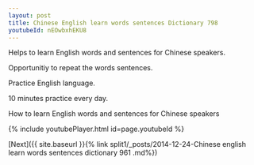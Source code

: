 ```yaml
---
layout: post
title: Chinese English learn words sentences Dictionary 798 
youtubeId: nEOwbxhEKU8
---
```

 
 
Helps to learn English words and sentences for Chinese speakers.

Opportunitiy to repeat the words sentences. 

Practice English language. 
 
10 minutes practice every day. 
 
How to learn English words and sentences for Chinese speakers 
 
{% include youtubePlayer.html id=page.youtubeId %}
 
 
[Next]({{ site.baseurl }}{% link  split1/_posts/2014-12-24-Chinese english learn words sentences dictionary 961 .md%})
 
